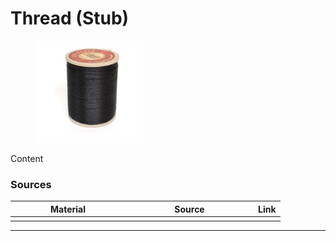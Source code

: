 # Thread (Stub)

<div align="left"><figure><img src="../../../.gitbook/assets/Untitled (44).jpg" alt="" width="173"><figcaption></figcaption></figure></div>

Content

### Sources

<table><thead><tr><th width="170">Material</th><th width="191">Source</th><th>Link</th></tr></thead><tbody><tr><td></td><td></td><td></td></tr></tbody></table>

***

##
